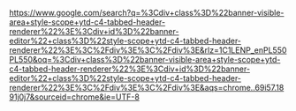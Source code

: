 https://www.google.com/search?q=%3Cdiv+class%3D%22banner-visible-area+style-scope+ytd-c4-tabbed-header-renderer%22%3E%3Cdiv+id%3D%22banner-editor%22+class%3D%22style-scope+ytd-c4-tabbed-header-renderer%22%3E%3C%2Fdiv%3E%3C%2Fdiv%3E&rlz=1C1LENP_enPL550PL550&oq=%3Cdiv+class%3D%22banner-visible-area+style-scope+ytd-c4-tabbed-header-renderer%22%3E%3Cdiv+id%3D%22banner-editor%22+class%3D%22style-scope+ytd-c4-tabbed-header-renderer%22%3E%3C%2Fdiv%3E%3C%2Fdiv%3E&aqs=chrome..69i57.1891j0j7&sourceid=chrome&ie=UTF-8
